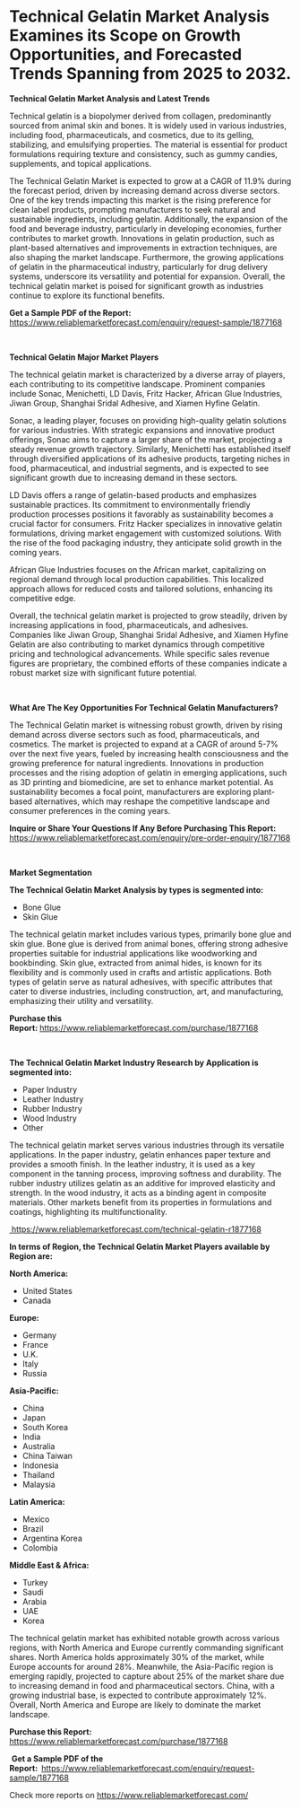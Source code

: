 <p><h1>Technical Gelatin Market Analysis Examines its Scope on Growth Opportunities, and Forecasted Trends Spanning from 2025 to 2032.</h1></p><p><strong>Technical Gelatin Market Analysis and Latest Trends</strong></p>
<p><p>Technical gelatin is a biopolymer derived from collagen, predominantly sourced from animal skin and bones. It is widely used in various industries, including food, pharmaceuticals, and cosmetics, due to its gelling, stabilizing, and emulsifying properties. The material is essential for product formulations requiring texture and consistency, such as gummy candies, supplements, and topical applications.</p><p>The Technical Gelatin Market is expected to grow at a CAGR of 11.9% during the forecast period, driven by increasing demand across diverse sectors. One of the key trends impacting this market is the rising preference for clean label products, prompting manufacturers to seek natural and sustainable ingredients, including gelatin. Additionally, the expansion of the food and beverage industry, particularly in developing economies, further contributes to market growth. Innovations in gelatin production, such as plant-based alternatives and improvements in extraction techniques, are also shaping the market landscape. Furthermore, the growing applications of gelatin in the pharmaceutical industry, particularly for drug delivery systems, underscore its versatility and potential for expansion. Overall, the technical gelatin market is poised for significant growth as industries continue to explore its functional benefits.</p></p>
<p><strong>Get a Sample PDF of the Report:&nbsp;</strong> <a href="https://www.reliablemarketforecast.com/enquiry/request-sample/1877168?utm_campaign=2291&utm_medium=2&utm_source=Github&utm_content=ia&utm_term=01042025&utm_id=technical-gelatin">https://www.reliablemarketforecast.com/enquiry/request-sample/1877168</a></p>
<p>&nbsp;</p>
<p><strong>Technical Gelatin Major Market Players</strong></p>
<p><p>The technical gelatin market is characterized by a diverse array of players, each contributing to its competitive landscape. Prominent companies include Sonac, Menichetti, LD Davis, Fritz Hacker, African Glue Industries, Jiwan Group, Shanghai Sridal Adhesive, and Xiamen Hyfine Gelatin. </p><p>Sonac, a leading player, focuses on providing high-quality gelatin solutions for various industries. With strategic expansions and innovative product offerings, Sonac aims to capture a larger share of the market, projecting a steady revenue growth trajectory. Similarly, Menichetti has established itself through diversified applications of its adhesive products, targeting niches in food, pharmaceutical, and industrial segments, and is expected to see significant growth due to increasing demand in these sectors.</p><p>LD Davis offers a range of gelatin-based products and emphasizes sustainable practices. Its commitment to environmentally friendly production processes positions it favorably as sustainability becomes a crucial factor for consumers. Fritz Hacker specializes in innovative gelatin formulations, driving market engagement with customized solutions. With the rise of the food packaging industry, they anticipate solid growth in the coming years.</p><p>African Glue Industries focuses on the African market, capitalizing on regional demand through local production capabilities. This localized approach allows for reduced costs and tailored solutions, enhancing its competitive edge.</p><p>Overall, the technical gelatin market is projected to grow steadily, driven by increasing applications in food, pharmaceuticals, and adhesives. Companies like Jiwan Group, Shanghai Sridal Adhesive, and Xiamen Hyfine Gelatin are also contributing to market dynamics through competitive pricing and technological advancements. While specific sales revenue figures are proprietary, the combined efforts of these companies indicate a robust market size with significant future potential.</p></p>
<p>&nbsp;</p>
<p><strong>What Are The Key Opportunities For Technical Gelatin Manufacturers?</strong></p>
<p><p>The Technical Gelatin market is witnessing robust growth, driven by rising demand across diverse sectors such as food, pharmaceuticals, and cosmetics. The market is projected to expand at a CAGR of around 5-7% over the next five years, fueled by increasing health consciousness and the growing preference for natural ingredients. Innovations in production processes and the rising adoption of gelatin in emerging applications, such as 3D printing and biomedicine, are set to enhance market potential. As sustainability becomes a focal point, manufacturers are exploring plant-based alternatives, which may reshape the competitive landscape and consumer preferences in the coming years.</p></p>
<p><strong>Inquire or Share Your Questions If Any Before Purchasing This Report:</strong> <a href="https://www.reliablemarketforecast.com/enquiry/pre-order-enquiry/1877168?utm_campaign=2291&utm_medium=2&utm_source=Github&utm_content=ia&utm_term=01042025&utm_id=technical-gelatin">https://www.reliablemarketforecast.com/enquiry/pre-order-enquiry/1877168</a></p>
<p>&nbsp;</p>
<p><strong>Market Segmentation</strong></p>
<p><strong>The Technical Gelatin Market Analysis by types is segmented into:</strong></p>
<p><ul><li>Bone Glue</li><li>Skin Glue</li></ul></p>
<p><p>The technical gelatin market includes various types, primarily bone glue and skin glue. Bone glue is derived from animal bones, offering strong adhesive properties suitable for industrial applications like woodworking and bookbinding. Skin glue, extracted from animal hides, is known for its flexibility and is commonly used in crafts and artistic applications. Both types of gelatin serve as natural adhesives, with specific attributes that cater to diverse industries, including construction, art, and manufacturing, emphasizing their utility and versatility.</p></p>
<p><strong>Purchase this Report:&nbsp;</strong><a href="https://www.reliablemarketforecast.com/purchase/1877168?utm_campaign=2291&utm_medium=2&utm_source=Github&utm_content=ia&utm_term=01042025&utm_id=technical-gelatin">https://www.reliablemarketforecast.com/purchase/1877168</a></p>
<p>&nbsp;</p>
<p><strong>The Technical Gelatin Market Industry Research by Application is segmented into:</strong></p>
<p><ul><li>Paper Industry</li><li>Leather Industry</li><li>Rubber Industry</li><li>Wood Industry</li><li>Other</li></ul></p>
<p><p>The technical gelatin market serves various industries through its versatile applications. In the paper industry, gelatin enhances paper texture and provides a smooth finish. In the leather industry, it is used as a key component in the tanning process, improving softness and durability. The rubber industry utilizes gelatin as an additive for improved elasticity and strength. In the wood industry, it acts as a binding agent in composite materials. Other markets benefit from its properties in formulations and coatings, highlighting its multifunctionality.</p></p>
<p><a href="https://www.reliablemarketforecast.com/technical-gelatin-r1877168?utm_campaign=2291&utm_medium=2&utm_source=Github&utm_content=ia&utm_term=01042025&utm_id=technical-gelatin">&nbsp;https://www.reliablemarketforecast.com/technical-gelatin-r1877168</a></p>
<p><strong>In terms of Region, the Technical Gelatin Market Players available by Region are:</strong></p>
<p>
    <p> <strong> North America: </strong>
        <ul>
            <li>United States</li>
            <li>Canada</li>
        </ul>
        </p> 
    <p> <strong> Europe: </strong>
        <ul>
            <li>Germany</li>
            <li>France</li>
            <li>U.K.</li>
            <li>Italy</li>
            <li>Russia</li>
        </ul>
        </p> 
    <p> <strong> Asia-Pacific: </strong>
        <ul>
            <li>China</li>
            <li>Japan</li>
            <li>South Korea</li>
            <li>India</li>
            <li>Australia</li>
            <li>China Taiwan</li>
            <li>Indonesia</li>
            <li>Thailand</li>
            <li>Malaysia</li>
        </ul>
        </p> 
    <p> <strong> Latin America: </strong>
        <ul>
            <li>Mexico</li>
            <li>Brazil</li>
            <li>Argentina Korea</li>
            <li>Colombia</li>
        </ul>
        </p> 
    <p> <strong> Middle East & Africa: </strong>
        <ul>
            <li>Turkey</li>
            <li>Saudi</li>
            <li>Arabia</li>
            <li>UAE</li>
            <li>Korea</li>
        </ul>
    </p>
    </p>
<p><p>The technical gelatin market has exhibited notable growth across various regions, with North America and Europe currently commanding significant shares. North America holds approximately 30% of the market, while Europe accounts for around 28%. Meanwhile, the Asia-Pacific region is emerging rapidly, projected to capture about 25% of the market share due to increasing demand in food and pharmaceutical sectors. China, with a growing industrial base, is expected to contribute approximately 12%. Overall, North America and Europe are likely to dominate the market landscape.</p></p>
<p><strong>Purchase this Report: </strong><a href="https://www.reliablemarketforecast.com/purchase/1877168?utm_campaign=2291&utm_medium=2&utm_source=Github&utm_content=ia&utm_term=01042025&utm_id=technical-gelatin">https://www.reliablemarketforecast.com/purchase/1877168</a></p>
<p>&nbsp;<strong>Get a Sample PDF of the Report:&nbsp;&nbsp;</strong><a href="https://www.reliablemarketforecast.com/enquiry/request-sample/1877168?utm_campaign=2291&utm_medium=2&utm_source=Github&utm_content=ia&utm_term=01042025&utm_id=technical-gelatin">https://www.reliablemarketforecast.com/enquiry/request-sample/1877168</a></p>
<p><strong></strong></p>
<p>Check more reports on <a href="https://www.reliablemarketforecast.com/?utm_campaign=2291&utm_medium=2&utm_source=Github&utm_content=ia&utm_term=01042025&utm_id=technical-gelatin">https://www.reliablemarketforecast.com/</a></p>